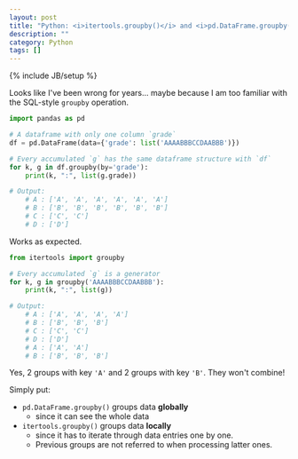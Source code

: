 ```yaml
---
layout: post
title: "Python: <i>itertools.groupby()</i> and <i>pd.DataFrame.groupby()</i> are different!"
description: ""
category: Python
tags: []
---
```

{% include JB/setup %}

Looks like I've been wrong for years... maybe because I am too familiar with the SQL-style `groupby` operation.

```python
import pandas as pd

# A dataframe with only one column `grade`
df = pd.DataFrame(data={'grade': list('AAAABBBCCDAABBB')})

# Every accumulated `g` has the same dataframe structure with `df`
for k, g in df.groupby(by='grade'):
    print(k, ":", list(g.grade))

# Output:
    # A : ['A', 'A', 'A', 'A', 'A', 'A']
    # B : ['B', 'B', 'B', 'B', 'B', 'B']
    # C : ['C', 'C']
    # D : ['D']
```

Works as expected. 

```python
from itertools import groupby

# Every accumulated `g` is a generator
for k, g in groupby('AAAABBBCCDAABBB'):
    print(k, ":", list(g))

# Output:
    # A : ['A', 'A', 'A', 'A']
    # B : ['B', 'B', 'B']
    # C : ['C', 'C']
    # D : ['D']
    # A : ['A', 'A']
    # B : ['B', 'B', 'B']
```

Yes, 2 groups with key `'A'` and 2 groups with key `'B'`. They won't combine!

Simply put:

- `pd.DataFrame.groupby()` groups data **globally**
    - since it can see the whole data
- `itertools.groupby()` groups data **locally**
    - since it has to iterate through data entries one by one.
    - Previous groups are not referred to when processing latter ones.